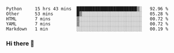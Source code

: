 <!--START_SECTION:waka-->
```text
Python     15 hrs 43 mins  ███████████████████████▒░   92.96 % 
Other      53 mins         █▒░░░░░░░░░░░░░░░░░░░░░░░   05.28 % 
HTML       7 mins          ▒░░░░░░░░░░░░░░░░░░░░░░░░   00.72 % 
YAML       7 mins          ▒░░░░░░░░░░░░░░░░░░░░░░░░   00.72 % 
Markdown   1 min           ░░░░░░░░░░░░░░░░░░░░░░░░░   00.19 % 
```
<!--END_SECTION:waka-->

### Hi there 👋

<!--
**DnC275/DnC275** is a ✨ _special_ ✨ repository because its `README.md` (this file) appears on your GitHub profile.

Here are some ideas to get you started:

- 🔭 I’m currently working on ...
- 🌱 I’m currently learning ...
- 👯 I’m looking to collaborate on ...
- 🤔 I’m looking for help with ...
- 💬 Ask me about ...
- 📫 How to reach me: ...
- 😄 Pronouns: ...
- ⚡ Fun fact: ...
-->

